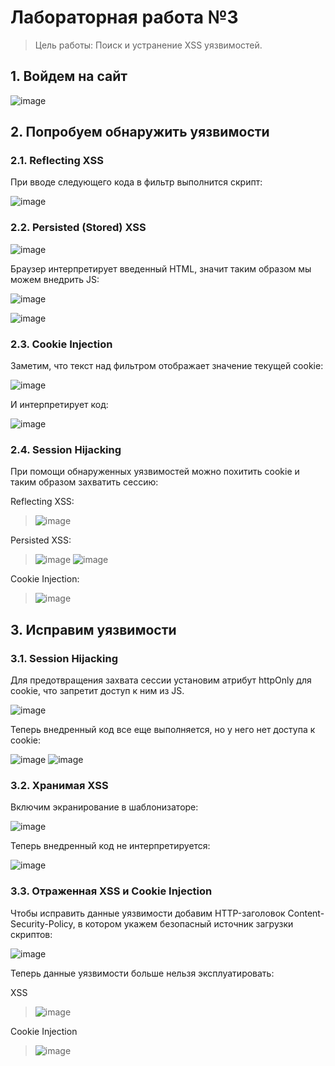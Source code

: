 # Лабораторная работа №3
> Цель работы: Поиск и устранение XSS уязвимостей.
## 1. Войдем на сайт

![image](https://user-images.githubusercontent.com/79054264/145775373-6ec6a1f7-6d22-4b88-aa9d-373f8568e406.png)

## 2. Попробуем обнаружить уязвимости

### 2.1. Reflecting XSS

При вводе следующего кода в фильтр выполнится скрипт:

![image](https://user-images.githubusercontent.com/79054264/145845123-b39cc03f-71c9-4671-9ee1-c5b0745e34ae.png)

### 2.2. Persisted (Stored) XSS

![image](https://user-images.githubusercontent.com/79054264/145775690-9b6cee26-84d8-4b4a-9fdc-6d31ee6d2d51.png)

Браузер интерпретирует введенный HTML, значит таким образом мы можем внедрить JS:

![image](https://user-images.githubusercontent.com/79054264/145776708-d1a5317a-a810-4463-847a-f69df908357e.png)

![image](https://user-images.githubusercontent.com/79054264/145776798-c7e532d1-c99c-4f29-969c-254b68860c0a.png)


### 2.3. Cookie Injection

Заметим, что текст над фильтром отображает значение текущей cookie:

![image](https://user-images.githubusercontent.com/79054264/145839074-99c6912e-63c5-408a-b99f-6228511c9a61.png)

И интерпретирует код:

![image](https://user-images.githubusercontent.com/79054264/145839412-81dc7ad1-bd2b-425c-855f-133859dfb02b.png)

### 2.4. Session Hijacking

При помощи обнаруженных уязвимостей можно похитить cookie и таким образом захватить сессию:

Reflecting XSS:
> ![image](https://user-images.githubusercontent.com/79054264/145778665-54b49650-b0ce-454e-9851-79bc17e70782.png)

Persisted XSS:
>![image](https://user-images.githubusercontent.com/79054264/145777202-65e8dae1-3dcf-4f9c-aa42-277343a1d56a.png)
>![image](https://user-images.githubusercontent.com/79054264/145777163-b5b1f951-9434-4262-9803-bf44344f563c.png)

Cookie Injection:
> ![image](https://user-images.githubusercontent.com/79054264/145839713-e0b6f781-e3d1-4f5f-8628-606fa6be3a1c.png)


## 3. Исправим уязвимости

### 3.1. Session Hijacking
Для предотвращения захвата сессии установим атрибут httpOnly для cookie, что запретит доступ к ним из JS.

![image](https://user-images.githubusercontent.com/79054264/145850872-0ef6afe7-1420-46b4-b37d-a6db111fe3e2.png)

Теперь внедренный код все еще выполняется, но у него нет доступа к cookie:

![image](https://user-images.githubusercontent.com/79054264/145851295-07725f76-e8bd-4ec7-b085-b6964a3cbb9f.png)
![image](https://user-images.githubusercontent.com/79054264/145851180-e19577c5-1d2d-4c4c-977b-2b87860968c8.png)

### 3.2. Хранимая XSS
Включим экранирование в шаблонизаторе:

![image](https://user-images.githubusercontent.com/79054264/145777650-706e99fc-d377-4f66-984a-576947415e5a.png)

Теперь внедренный код не интерпретируется:

![image](https://user-images.githubusercontent.com/79054264/145851979-21f41f20-95eb-48eb-aba4-f6bdab39e09d.png)

### 3.3. Отраженная XSS и Cookie Injection
Чтобы исправить данные уязвимости добавим HTTP-заголовок Content-Security-Policy, в котором укажем безопасный источник загрузки скриптов:

![image](https://user-images.githubusercontent.com/79054264/145779319-18cb3d1c-2ba9-411e-9b71-2cb922853c4d.png)

Теперь данные уязвимости больше нельзя эксплуатировать:

XSS
>![image](https://user-images.githubusercontent.com/79054264/145852448-fca8663c-f9b6-4477-a169-70e94398c595.png)

Cookie Injection
>![image](https://user-images.githubusercontent.com/79054264/145852948-369d1b3d-8b2b-4d48-9e4d-e0bb6d978a5b.png)


